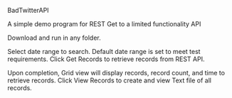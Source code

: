 BadTwitterAPI

A simple demo program for REST Get to a limited functionality API

Download and run in any folder.

Select date range to search.  Default date range is set to meet test requirements.
Click Get Records to retrieve records from REST API.

Upon completion, Grid view will display records, record count, and time to retrieve records.
Click View Records to create and view Text file of all records.
